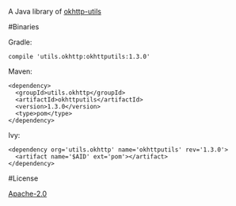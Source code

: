 A Java library of [okhttp-utils][0]

#Binaries

Gradle:

```
compile 'utils.okhttp:okhttputils:1.3.0'
```

Maven:

```
<dependency>
  <groupId>utils.okhttp</groupId>
  <artifactId>okhttputils</artifactId>
  <version>1.3.0</version>
  <type>pom</type>
</dependency>
```

Ivy:

```
<dependency org='utils.okhttp' name='okhttputils' rev='1.3.0'>
  <artifact name='$AID' ext='pom'></artifact>
</dependency>
```

#License

[Apache-2.0][1]

[0]: https://github.com/hongyangAndroid/okhttp-utils
[1]: http://www.apache.org/licenses/LICENSE-2.0.txt

